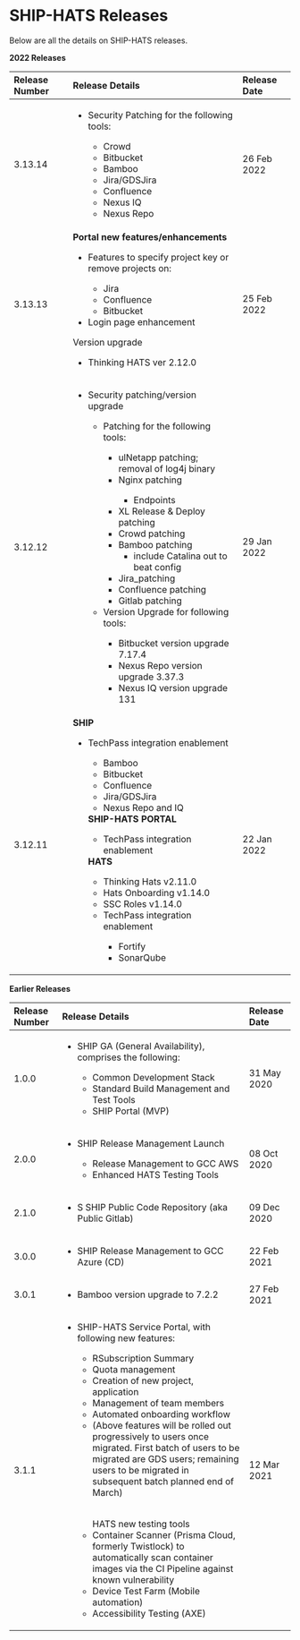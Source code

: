 # SHIP-HATS Releases

Below are all the details on SHIP-HATS releases.

**2022 Releases**

| Release Number | Release Details | Release Date |
| :------- | :------- | :------- |
| 3.13.14 | <ul><li>Security Patching for the following tools:</li><ul><li>Crowd</li><li>Bitbucket</li><li>Bamboo</li><li>Jira/GDSJira</li><li>Confluence</li><li>Nexus IQ</li><li>Nexus Repo</li></ul> | 26 Feb 2022 |
| 3.13.13 | **Portal new features/enhancements** </br><ul><li>Features to specify project key or remove projects on:</li><ul><li>Jira</li><li>Confluence</li><li>Bitbucket</li></ul><li>Login page enhancement</li></ul>Version upgrade</br><ul><li>Thinking HATS ver 2.12.0 </ul> | 25 Feb 2022 |
| 3.12.12 | <ul><li>Security patching/version upgrade</li><ul><li>Patching for the following tools:</li><ul><li>ulNetapp patching; removal of log4j binary </li><li>Nginx patching</li><ul><li>Endpoints</li></ul><li>XL Release & Deploy patching</li><li>Crowd patching</li><li>Bamboo patching<ul><li>include Catalina out to beat config</li></ul><li>Jira_patching</li><li>Confluence patching</li><li>Gitlab patching</li></ul><li>Version Upgrade for following tools:</li><ul><li>Bitbucket version upgrade 7.17.4</li><li>Nexus Repo version upgrade 3.37.3</li><li>Nexus IQ version upgrade 131</li></ul>  | 29 Jan 2022|
  | 3.12.11 | **SHIP** </br><ul><li>TechPass integration enablement</li><ul><li>Bamboo</li><li>Bitbucket</li><li>Confluence</li><li>Jira/GDSJira</li><li>Nexus Repo and IQ</li></ul>**SHIP-HATS PORTAL** </br><ul><li>TechPass integration enablement</li></ul>**HATS** </br> <ul><li>Thinking Hats v2.11.0</li><li>Hats Onboarding v1.14.0</li><li>SSC Roles v1.14.0</li><li>TechPass integration enablement</li><ul><li>Fortify</li><li>SonarQube</li></ul> | 22 Jan 2022 |

**Earlier Releases**
  
| Release Number | Release Details | Release Date |
| :------- | :------- | :------- |
| 1.0.0	| <ul><li>SHIP GA (General Availability), comprises the following:</li><ul><li>Common Development Stack</li><li>Standard Build Management and Test Tools</li><li>SHIP Portal (MVP)</li> | 31 May 2020 |
| 2.0.0	| <ul><li>SHIP Release Management Launch</li><ul><li>Release Management to GCC AWS </li><li>Enhanced HATS Testing Tools</li>| 08 Oct 2020 |
| 2.1.0	| <ul><li>S	SHIP Public Code Repository (aka Public Gitlab)</li>| 09 Dec 2020 |
| 3.0.0	| <ul><li>SHIP Release Management to GCC Azure (CD) </li> |	22 Feb 2021 |
| 3.0.1	| <ul><li>Bamboo version upgrade to 7.2.2	</li> | 27 Feb 2021 |
| 3.1.1	| <ul><li>SHIP-HATS Service Portal, with following new features:</li><ul><li>RSubscription Summary</li><li>Quota management</li><li>Creation of new project, application</li><li>Management of team members</li><li>Automated onboarding workflow</li><li>(Above features will be rolled out progressively to users once migrated. First batch of users to be migrated are GDS users; remaining users to be migrated in subsequent batch planned end of March)</ul><br><ul>HATS new testing tools</li><li>Container Scanner (Prisma Cloud, formerly Twistlock) to automatically scan container images via the CI Pipeline against known vulnerability</li><li>Device Test Farm (Mobile automation)</li><li>Accessibility Testing (AXE)</li> | 12 Mar 2021 |

